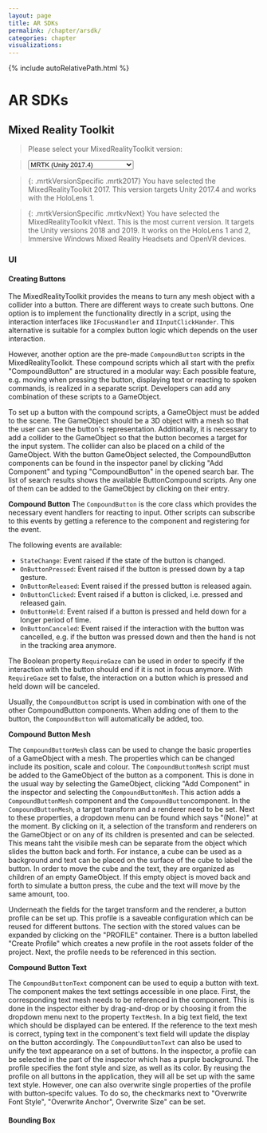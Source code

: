 ```yaml
---
layout: page
title: AR SDKs
permalink: /chapter/arsdk/
categories: chapter
visualizations:
---
```


{% include autoRelativePath.html %}

<script src="https://ajax.googleapis.com/ajax/libs/jquery/3.3.1/jquery.min.js"></script>
<script>
    // script for exchanging version-specific content.
    $(document).ready(function () {
        $('.mrtkVersionSpecific').hide();
        $('.mrtk2017').show();
        $('#versionSelectorMRTK').change(function () {
            $('.mrtkVersionSpecific').hide();
            $('.'+$(this).val()).show();
    })
});
</script>

# AR SDKs

## Mixed Reality Toolkit

> Please select your MixedRealityToolkit version:

> <select id="versionSelectorMRTK">
>   <option value="mrtk2017">MRTK (Unity 2017.4)</option>
>   <option value="mrtkvNext">MRTK vNext (Unity 2018, 2019)</option>
> </select>

> {: .mrtkVersionSpecific .mrtk2017}
You have selected the MixedRealityToolkit 2017.
This version targets Unity 2017.4 and works with the HoloLens 1.

> {: .mrtkVersionSpecific .mrtkvNext}
You have selected the MixedRealityToolkit vNext.
This is the most current version.
It targets the Unity versions 2018 and 2019.
It works on the HoloLens 1 and 2, Immersive Windows Mixed Reality Headsets and OpenVR devices.

### UI

#### Creating Buttons

<div class="mrtkVersionSpecific mrtk2017" markdown="1">

The MixedRealityToolkit provides the means to turn any mesh object with a collider into a button.
There are different ways to create such buttons.
One option is to implement the functionality directly in a script, using the interaction interfaces like `IFocusHandler` and `IInputClickHander`.
This alternative is suitable for a complex button logic which depends on the user interaction.

However, another option are the pre-made `CompoundButton` scripts in the MixedRealityToolkit.
These compound scripts which all start with the prefix "CompoundButton" are structured in a modular way:
Each possible feature, e.g. moving when pressing the button, displaying text or reacting to spoken commands, is realized in a separate script.
Developers can add any combination of these scripts to a GameObject.

To set up a button with the compound scripts, a GameObject must be added to the scene.
The GameObject should be a 3D object with a mesh so that the user can see the button's representation.
Additionally, it is necessary to add a collider to the GameObject so that the button becomes a target for the input system.
The collider can also be placed on a child of the GameObject.
With the button GameObject selected, the CompoundButton components can be found in the inspector panel by clicking "Add Component" and typing "CompoundButton" in the opened search bar.
The list of search results shows the available ButtonCompound scripts.
Any one of them can be added to the GameObject by clicking on their entry.

**Compound Button**
The `CompoundButton` is the core class which provides the necessary event handlers for reacting to input.
Other scripts can subscribe to this events by getting a reference to the component and registering for the event.

The following events are available:
- `StateChange`: Event raised if the state of the button is changed.
- `OnButtonPressed`: Event raised if the button is pressed down by a tap gesture.
- `OnButtonReleased`: Event raised if the pressed button is released again.
- `OnButtonClicked`: Event raised if a button is clicked, i.e. pressed and released gain.
- `OnButtonHeld`: Event raised if a button is pressed and held down for a longer period of time.
- `OnButtonCanceled`: Event raised if the interaction with the button was cancelled, e.g. if the button was pressed down and then the hand is not in the tracking area anymore.

The Boolean property `RequireGaze` can be used in order to specify if the interaction with the button should end if it is not in focus anymore.
With `RequireGaze` set to false, the interaction on a button which is pressed and held down will be canceled.

Usually, the `CompoundButton` script is used in combination with one of the other CompoundButton components.
When adding one of them to the button, the `CompoundButton` will automatically be added, too.

**Compound Button Mesh**

The `CompoundButtonMesh` class can be used to change the basic properties of a GameObject with a mesh.
The properties which can be changed include its position, scale and colour.
The `CompoundButtonMesh` script must be added to the GameObject of the button as a component.
This is done in the usual way by selecting the GameObject, clicking "Add Component" in the inspector and selecting the `CompoundButtonMesh`.
This action adds a `CompoundButtonMesh` component and the `CompoundButton`component.
In the `CompoundButtonMesh`, a target transform and a renderer need to be set.
Next to these properties, a dropdown menu can be found which says "(None)" at the moment.
By clicking on it, a selection of the transform and renderers on the GameObject or on any of its children is presented and can be selected.
This means taht the visibile mesh can be separate from the object which slides the button back and forth.
For instance, a cube can be used as a background and text can be placed on the surface of the cube to label the button.
In order to move the cube and the text, they are organized as children of an empty GameObject.
If this empty object is moved back and forth to simulate a button press, the cube and the text will move by the same amount, too.

Underneath the fields for the target transform and the renderer, a button profile can be set up.
This profile is a saveable configuration which can be reused for different buttons.
The section with the stored values can be expanded by clicking on the "PROFILE" container.
There is a button labelled "Create Profile" which creates a new profile in the root assets folder of the project.
Next, the profile needs to be referenced in this section.

**Compound Button Text**

The ```CompoundButtonText``` component can be used to equip a button with text.
The component makes the text settings accessible in one place.
First, the corresponding text mesh needs to be referenced in the component.
This is done in the inspector either by drag-and-drop or by choosing it from the dropdown menu next to the property ```TextMesh```.
In a big text field, the text which should be displayed can be entered.
If the reference to the text mesh is correct, typing text in the component's text field will update the display on the button accordingly.
The ```CompoundButtonText``` can also be used to unify the text appearance on a set of buttons.
In the inspector, a profile can be selected in the part of the inspector which has a purple background.
The profile specifies the font style and size, as well as its color.
By reusing the profile on all buttons in the application, they will all be set up with the same text style.
However, one can also overwrite single properties of the profile with button-specifc values.
To do so, the checkmarks next to "Overwrite Font Style", "Overwrite Anchor", Overwrite Size" can be set.

</div>

#### Bounding Box